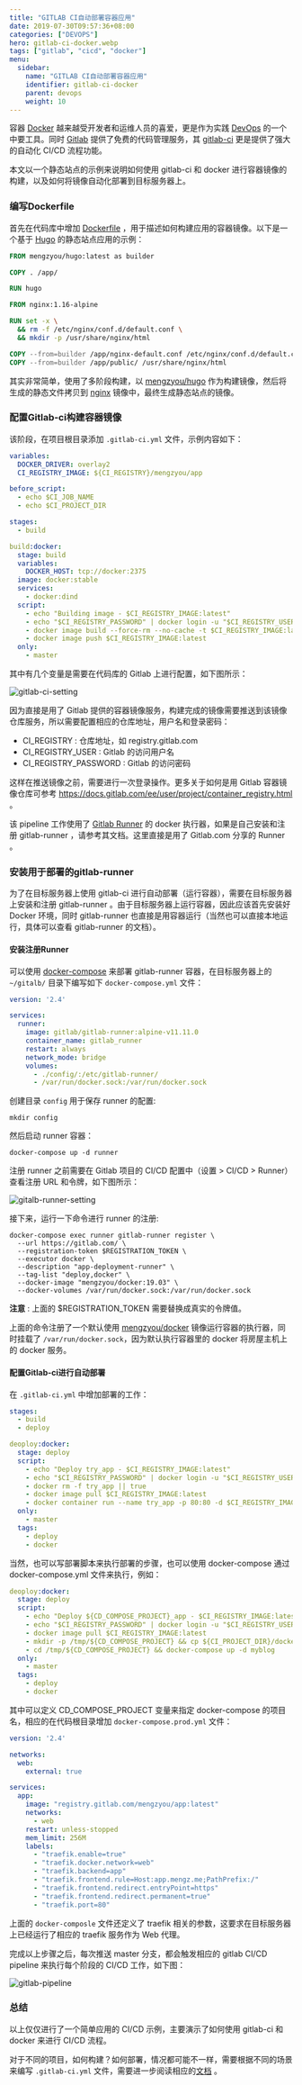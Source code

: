 ```yaml
---
title: "GITLAB CI自动部署容器应用"
date: 2019-07-30T09:57:36+08:00
categories: ["DEVOPS"]
hero: gitlab-ci-docker.webp
tags: ["gitlab", "cicd", "docker"]
menu:
  sidebar:
    name: "GITLAB CI自动部署容器应用"
    identifier: gitlab-ci-docker
    parent: devops
    weight: 10
---
```


容器 [Docker](https://www.docker.com) 越来越受开发者和运维人员的喜爱，更是作为实践 [DevOps](https://zh.wikipedia.org/zh-hans/DevOps) 的一个中要工具。同时 [Gitlab](https://gitlab.com/) 提供了免费的代码管理服务，其 [gitlab-ci](https://about.gitlab.com/product/continuous-integration/) 更是提供了强大的自动化 CI/CD 流程功能。  

本文以一个静态站点的示例来说明如何使用 gitlab-ci 和 docker 进行容器镜像的构建，以及如何将镜像自动化部署到目标服务器上。  

### 编写Dockerfile

首先在代码库中增加 [Dockerfile](https://docs.docker.com/engine/reference/builder/) ，用于描述如何构建应用的容器镜像。以下是一个基于 [Hugo](https://gohugo.io/) 的静态站点应用的示例：  

```Dockerfile
FROM mengzyou/hugo:latest as builder

COPY . /app/

RUN hugo

FROM nginx:1.16-alpine

RUN set -x \
  && rm -f /etc/nginx/conf.d/default.conf \
  && mkdir -p /usr/share/nginx/html

COPY --from=builder /app/nginx-default.conf /etc/nginx/conf.d/default.conf
COPY --from=builder /app/public/ /usr/share/nginx/html
```

其实非常简单，使用了多阶段构建，以 [mengzyou/hugo](https://hub.docker.com/r/mengzyou/hugo) 作为构建镜像，然后将生成的静态文件拷贝到 [nginx](https://hub.docker.com/_/nginx) 镜像中，最终生成静态站点的镜像。  

### 配置Gitlab-ci构建容器镜像

该阶段，在项目根目录添加 `.gitlab-ci.yml` 文件，示例内容如下：  

```yml
variables:
  DOCKER_DRIVER: overlay2
  CI_REGISTRY_IMAGE: ${CI_REGISTRY}/mengzyou/app

before_script:
  - echo $CI_JOB_NAME
  - echo $CI_PROJECT_DIR

stages:
  - build

build:docker:
  stage: build
  variables:
    DOCKER_HOST: tcp://docker:2375
  image: docker:stable
  services:
    - docker:dind
  script:
    - echo "Building image - $CI_REGISTRY_IMAGE:latest"
    - echo "$CI_REGISTRY_PASSWORD" | docker login -u "$CI_REGISTRY_USER" --password-stdin $CI_REGISTRY
    - docker image build --force-rm --no-cache -t $CI_REGISTRY_IMAGE:latest .
    - docker image push $CI_REGISTRY_IMAGE:latest
  only:
    - master
```

其中有几个变量是需要在代码库的 Gitlab 上进行配置，如下图所示：  

![gitlab-ci-setting](https://images.mengz.dev/posts/gitlab-cicd-variables.png)  

因为直接是用了 Gitlab 提供的容器镜像服务，构建完成的镜像需要推送到该镜像仓库服务，所以需要配置相应的仓库地址，用户名和登录密码：  

- CI_REGISTRY : 仓库地址，如 registry.gitlab.com  
- CI_REGISTRY_USER : Gitlab 的访问用户名  
- CI_REGISTRY_PASSWORD : Gitlab 的访问密码  

这样在推送镜像之前，需要进行一次登录操作。更多关于如何是用 Gitlab 容器镜像仓库可参考 https://docs.gitlab.com/ee/user/project/container_registry.html 。  

该 pipeline 工作使用了 [Gitlab Runner](https://docs.gitlab.com/runner/) 的 docker 执行器，如果是自己安装和注册 gitlab-runner ，请参考其文档。这里直接是用了 Gitlab.com 分享的 Runner 。

### 安装用于部署的gitlab-runner

为了在目标服务器上使用 gitlab-ci 进行自动部署（运行容器），需要在目标服务器上安装和注册 gitlab-runner 。由于目标服务器上运行容器，因此应该首先安装好 Docker 环境，同时 gitlab-runner 也直接是用容器运行（当然也可以直接本地运行，具体可以查看 gitlab-runner 的文档）。  

#### 安装注册Runner

可以使用 [docker-compose](https://docs.docker.com/compose/) 来部署 gitlab-runner 容器，在目标服务器上的 `~/gitalb/` 目录下编写如下 `docker-compose.yml` 文件：  

```yml
version: '2.4'

services:
  runner:
    image: gitlab/gitlab-runner:alpine-v11.11.0
    container_name: gitlab_runner
    restart: always
    network_mode: bridge
    volumes:
      - ./config/:/etc/gitlab-runner/
      - /var/run/docker.sock:/var/run/docker.sock
```

创建目录 `config` 用于保存 runner 的配置:  

`mkdir config`

然后启动 runner 容器：  

`docker-compose up -d runner`

注册 runner 之前需要在 Gitlab 项目的 CI/CD 配置中（设置 > CI/CD > Runner）查看注册 URL 和令牌，如下图所示：  

![gitalb-runner-setting](https://images.mengz.dev/posts/gitlab-runner-setting.png)  

接下来，运行一下命令进行 runner 的注册:  

```
docker-compose exec runner gitlab-runner register \
  --url https://gitlab.com/ \
  --registration-token $REGISTRATION_TOKEN \
  --executor docker \
  --description "app-deployment-runner" \
  --tag-list "deploy,docker" \
  --docker-image "mengzyou/docker:19.03" \
  --docker-volumes /var/run/docker.sock:/var/run/docker.sock
```

**注意** : 上面的 $REGISTRATION_TOKEN 需要替换成真实的令牌值。  

上面的命令注册了一个默认使用 [mengzyou/docker](https://hub.docker.com/r/mengzyou/docker) 镜像运行容器的执行器，同时挂载了 `/var/run/docker.sock`，因为默认执行容器里的 docker 将房屋主机上的 docker 服务。  

#### 配置Gitlab-ci进行自动部署

在 `.gitlab-ci.yml` 中增加部署的工作：  

```yml
stages:
  - build
  - deploy

deoploy:docker:
  stage: deploy
  script:
    - echo "Deploy try_app - $CI_REGISTRY_IMAGE:latest"
    - echo "$CI_REGISTRY_PASSWORD" | docker login -u "$CI_REGISTRY_USER" --password-stdin $CI_REGISTRY
    - docker rm -f try_app || true
    - docker image pull $CI_REGISTRY_IMAGE:latest
    - docker container run --name try_app -p 80:80 -d $CI_REGISTRY_IMAGE:latest
  only:
    - master
  tags:
    - deploy
    - docker
```

当然，也可以写部署脚本来执行部署的步骤，也可以使用 docker-compose 通过 docker-compose.yml 文件来执行，例如：  

```yml
deoploy:docker:
  stage: deploy
  script:
    - echo "Deploy ${CD_COMPOSE_PROJECT}_app - $CI_REGISTRY_IMAGE:latest"
    - echo "$CI_REGISTRY_PASSWORD" | docker login -u "$CI_REGISTRY_USER" --password-stdin $CI_REGISTRY
    - docker image pull $CI_REGISTRY_IMAGE:latest
    - mkdir -p /tmp/${CD_COMPOSE_PROJECT} && cp ${CI_PROJECT_DIR}/docker-compose.prod.yml /tmp/${CD_COMPOSE_PROJECT}/docker-compose.yml
    - cd /tmp/${CD_COMPOSE_PROJECT} && docker-compose up -d myblog
  only:
    - master
  tags:
    - deploy
    - docker
```

其中可以定义 CD_COMPOSE_PROJECT 变量来指定 docker-compose 的项目名，相应的在代码根目录增加 `docker-compose.prod.yml` 文件：  

```yml
version: '2.4'

networks:
  web:
    external: true

services:
  app:
    image: "registry.gitlab.com/mengzyou/app:latest"
    networks:
      - web
    restart: unless-stopped
    mem_limit: 256M
    labels:
      - "traefik.enable=true"
      - "traefik.docker.network=web"
      - "traefik.backend=app"
      - "traefik.frontend.rule=Host:app.mengz.me;PathPrefix:/"
      - "traefik.frontend.redirect.entryPoint=https"
      - "traefik.frontend.redirect.permanent=true"
      - "traefik.port=80"
```

上面的 `docker-composle` 文件还定义了 traefik 相关的参数，这要求在目标服务器上已经运行了相应的 traefik 服务作为 Web 代理。  

完成以上步骤之后，每次推送 master 分支，都会触发相应的 gitlab CI/CD pipeline 来执行每个阶段的 CI/CD 工作，如下图：  

![gitlab-pipeline](https://images.mengz.dev/posts/gitlab-pipeline.png)  

### 总结

以上仅仅进行了一个简单应用的 CI/CD 示例，主要演示了如何使用 gitlab-ci 和 docker 来进行 CI/CD 流程。  

对于不同的项目，如何构建？如何部署，情况都可能不一样，需要根据不同的场景来编写 `.gitlab-ci.yml` 文件，需要进一步阅读相应的[文档](https://about.gitlab.com/product/continuous-integration/) 。
